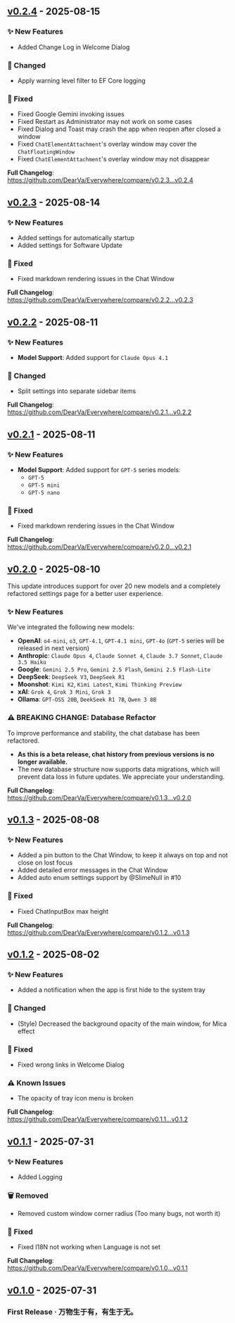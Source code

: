 ## [v0.2.4](https://github.com/DearVa/Everywhere/releases/tag/v0.2.4) - 2025-08-15

### ✨ New Features
- Added Change Log in Welcome Dialog

### 🔄️ Changed
- Apply warning level filter to EF Core logging

### 🐞 Fixed
- Fixed Google Gemini invoking issues
- Fixed Restart as Administrator may not work on some cases
- Fixed Dialog and Toast may crash the app when reopen after closed a window
- Fixed `ChatElementAttachment`'s overlay window may cover the `ChatFloatingWindow`
- Fixed `ChatElementAttachment`'s overlay window may not disappear

**Full Changelog**: https://github.com/DearVa/Everywhere/compare/v0.2.3...v0.2.4



## [v0.2.3](https://github.com/DearVa/Everywhere/releases/tag/v0.2.3) - 2025-08-14

### ✨ New Features
- Added settings for automatically startup
- Added settings for Software Update

### 🐞 Fixed
- Fixed markdown rendering issues in the Chat Window

**Full Changelog**: https://github.com/DearVa/Everywhere/compare/v0.2.2...v0.2.3



## [v0.2.2](https://github.com/DearVa/Everywhere/releases/tag/v0.2.2) - 2025-08-11

### ✨ New Features
- **Model Support**: Added support for `Claude Opus 4.1`

### 🔄️ Changed
- Split settings into separate sidebar items

**Full Changelog**: https://github.com/DearVa/Everywhere/compare/v0.2.1...v0.2.2



## [v0.2.1](https://github.com/DearVa/Everywhere/releases/tag/v0.2.1) - 2025-08-11

### ✨ New Features
- **Model Support**: Added support for `GPT-5` series models:
  - `GPT-5`
  - `GPT-5 mini`
  - `GPT-5 nano`

### 🐞 Fixed
- Fixed markdown rendering issues in the Chat Window

**Full Changelog**: https://github.com/DearVa/Everywhere/compare/v0.2.0...v0.2.1



## [v0.2.0](https://github.com/DearVa/Everywhere/releases/tag/v0.2.0) - 2025-08-10

This update introduces support for over 20 new models and a completely refactored settings page for a better user experience.

### ✨ New Features

We've integrated the following new models:

- **OpenAI**: `o4-mini`, `o3`, `GPT-4.1`, `GPT-4.1 mini`, `GPT-4o` (`GPT-5` series will be released in next version)
- **Anthropic**: `Claude Opus 4`, `Claude Sonnet 4`, `Claude 3.7 Sonnet`, `Claude 3.5 Haiku`
- **Google**: `Gemini 2.5 Pro`, `Gemini 2.5 Flash`, `Gemini 2.5 Flash-Lite`
- **DeepSeek**: `DeepSeek V3`, `DeepSeek R1`
- **Moonshot**: `Kimi K2`, `Kimi Latest`, `Kimi Thinking Preview`
- **xAI**: `Grok 4`, `Grok 3 Mini`, `Grok 3`
- **Ollama**: `GPT-OSS 20B`, `DeekSeek R1 7B`, `Qwen 3 8B`

### ⚠️ BREAKING CHANGE: Database Refactor

To improve performance and stability, the chat database has been refactored.

- **As this is a beta release, chat history from previous versions is no longer available.**
- The new database structure now supports data migrations, which will prevent data loss in future updates. We appreciate your understanding.

**Full Changelog**: https://github.com/DearVa/Everywhere/compare/v0.1.3...v0.2.0



## [v0.1.3](https://github.com/DearVa/Everywhere/releases/tag/v0.1.3) - 2025-08-08

### ✨ New Features
- Added a pin button to the Chat Window, to keep it always on top and not close on lost focus
- Added detailed error messages in the Chat Window
- Added auto enum settings support by @SlimeNull in #10

### 🐞 Fixed
- Fixed ChatInputBox max height

**Full Changelog**: https://github.com/DearVa/Everywhere/compare/v0.1.2...v0.1.3



## [v0.1.2](https://github.com/DearVa/Everywhere/releases/tag/v0.1.2) - 2025-08-02

### ✨ New Features
- Added a notification when the app is first hide to the system tray

### 🔄️ Changed
- (Style) Decreased the background opacity of the main window, for Mica effect

### 🐞 Fixed
- Fixed wrong links in Welcome Dialog

### ⚠️ Known Issues
- The opacity of tray icon menu is broken

**Full Changelog**: https://github.com/DearVa/Everywhere/compare/v0.1.1...v0.1.2



## [v0.1.1](https://github.com/DearVa/Everywhere/releases/tag/v0.1.1) - 2025-07-31

### ✨ New Features
- Added Logging

### 🗑️ Removed
- Removed custom window corner radius (Too many bugs, not worth it)

### 🐞 Fixed
- Fixed I18N not working when Language is not set

**Full Changelog**: https://github.com/DearVa/Everywhere/compare/v0.1.0...v0.1.1



## [v0.1.0](https://github.com/DearVa/Everywhere/releases/tag/v0.1.0) - 2025-07-31

### First Release · 万物生于有，有生于无。

